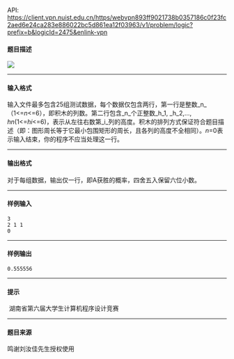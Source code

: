 API: https://client.vpn.nuist.edu.cn/https/webvpn893ff9021738b0357186c0f23fc2aed6e24ca283e886022bc5d861ea12f03963/v1/problem/logic?prefix=b&logicId=2475&enlink-vpn

#### 题目描述

![](../file/2475_0.jpg)

---

#### 输入格式

输入文件最多包含25组测试数据，每个数据仅包含两行，第一行是整数_n_（1<=_n_<=6），即积木的列数。第二行包含_n_个正整数_h_1, _h_2,..., _hn_(1<=_hi_<=6)，表示从左往右数第_i_列的高度。积木的排列方式保证符合题目描述（即：图形周长等于它最小包围矩形的周长，且各列的高度不全相同）。_n_\=0表示输入结束，你的程序不应当处理这一行。

---

#### 输出格式

对于每组数据，输出仅一行，即A获胜的概率，四舍五入保留六位小数。

---

#### 样例输入
```
3
2 1 1
0

```

---

#### 样例输出
```
0.555556
```

---

#### 提示

 湖南省第六届大学生计算机程序设计竞赛

---

#### 题目来源

鸣谢刘汝佳先生授权使用
